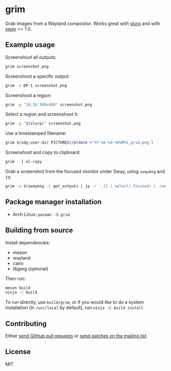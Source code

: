 # grim

Grab images from a Wayland compositor. Works great with [slurp] and with [sway] >= 1.0.

## Example usage

Screenshoot all outputs:

```sh
grim screenshot.png
```

Screenshoot a specific output:

```sh
grim -o DP-1 screenshot.png
```

Screenshoot a region:

```sh
grim -g "10,20 300x400" screenshot.png
```

Select a region and screenshoot it:

```sh
grim -g "$(slurp)" screenshot.png
```

Use a timestamped filename:

```sh
grim $(xdg-user-dir PICTURES)/$(date +'%Y-%m-%d-%H%M%S_grim.png')
```

Screenshoot and copy to clipboard:

```sh
grim - | wl-copy
```

Grab a screenshot from the focused monitor under Sway, using `swaymsg` and `jq`:

```sh
grim -o $(swaymsg -t get_outputs | jq -r '.[] | select(.focused) | .name') screenshot.png
```

## Package manager installation

* Arch Linux: `pacman -S grim`

## Building from source

Install dependencies:

* meson
* wayland
* cairo
* libjpeg (optional)

Then run:

```sh
meson build
ninja -C build
```

To run directly, use `build/grim`, or if you would like to do a system installation (in `/usr/local` by default), run `ninja -C build install`. 

## Contributing

Either [send GitHub pull requests][github] or [send patches on the mailing list][ml].

## License

MIT

[slurp]: https://github.com/emersion/slurp
[sway]: https://github.com/swaywm/sway
[github]: https://github.com/emersion/grim
[ml]: https://lists.sr.ht/%7Eemersion/public-inbox
